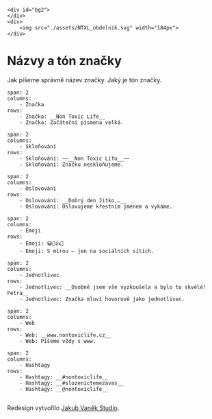 ```html|plain,no-source,no-frame,span-6
<div id="bg2">
</div>
<div>
    <img src="./assets/NTXL_obdelnik.svg" width="184px">
</div>
```
# Názvy a tón značky

Jak píšeme správně název značky. Jaký je 
tón značky.

```table
span: 2
columns: 
    - Značka
rows:
    - Značka: __Non Toxic Life__
    - Značka: Začáteční písmena velká.
```

```table
span: 2
columns: 
    - Skloňování
rows:
    - Skloňování: ~~__Non Toxic Lifu__~~
    - Skloňování: Značku neskloňujeme.
```

```table
span: 2
columns: 
    - Oslovování
rows:
    - Oslovování: __Dobrý den Jitko,…__
    - Oslovování: Oslovujeme křestním jménem a vykáme.
```

```table
span: 2
columns: 
    - Emoji
rows:
    - Emoji: 😀🍎👍🥽
    - Emoji: S mírou — jen na sociálních sítích.
```

```table
span: 2
columns: 
    - Jednotlivec
rows:
    - Jednotlivec: __Osobně jsem vše vyzkoušela a bylo to skvělé! Petra__
    - Jednotlivec: Značka mluví hovorově jako jednotlivec. 
```

```table
span: 2
columns: 
    - Web
rows:
    - Web: __www.nontoxiclife.cz__
    - Web: Píšeme vždy s www.
```

```table
span: 2
columns: 
    - Hashtagy
rows:
    - Hashtagy: __#nontoxiclife__
    - Hashtagy: __#slozenictemezavas__
    - Hashtagy: __@nontoxiclife__
```

```type
```
Redesign vytvořilo [Jakub Vaněk Studio](https://jakub-vanek.cz/).